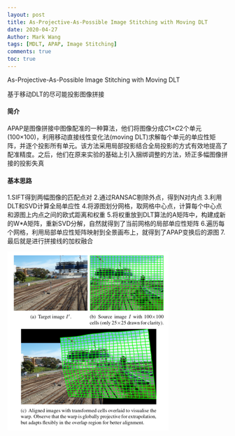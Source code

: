 ```yaml
---
layout: post
title: As-Projective-As-Possible Image Stitching with Moving DLT
date: 2020-04-27
Author: Mark Wang
tags: [MDLT, APAP, Image Stitching]
comments: true
toc: true
---
```


As-Projective-As-Possible Image Stitching with Moving DLT

基于移动DLT的尽可能投影图像拼接

#### 简介

APAP是图像拼接中图像配准的一种算法，他们将图像分成*C*1×*C*2个单元(100×100)，利用移动直接线性变化法(moving DLT)求解每个单元的单应性矩阵，并逐个投影所有单元。该方法采用局部投影结合全局投影的方式有效地提高了配准精度。之后，他们在原来实验的基础上引入捆绑调整的方法，矫正多幅图像拼接的投影失真

#### 基本思路

1.SIFT得到两幅图像的匹配点对
2.通过RANSAC剔除外点，得到N对内点
3.利用DLT和SVD计算全局单应性
4.将源图划分网格，取网格中心点，计算每个中心点和源图上内点之间的欧式距离和权重
5.将权重放到DLT算法的A矩阵中，构建成新的W*A矩阵，重新SVD分解，自然就得到了当前网格的局部单应性矩阵
6.遍历每个网格，利用局部单应性矩阵映射到全景画布上，就得到了APAP变换后的源图
7.最后就是进行拼接线的加权融合

<img src="https://raw.githubusercontent.com/416215983/MarkWang/master/_posts/images/image-20200505032131820.png" alt="image-20200505032131820" style="zoom: 50%;" />
